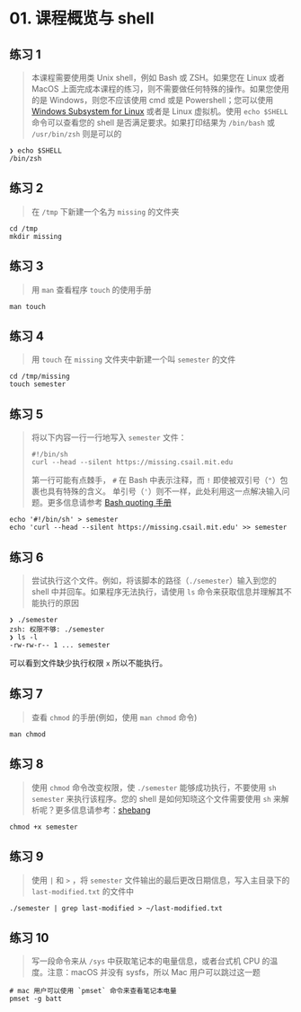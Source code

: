 # 01. 课程概览与 shell

## 练习 1

> 本课程需要使用类 Unix shell，例如 Bash 或 ZSH。如果您在 Linux 或者 MacOS 上面完成本课程的练习，则不需要做任何特殊的操作。如果您使用的是 Windows，则您不应该使用 cmd 或是 Powershell；您可以使用 [Windows Subsystem for Linux](https://docs.microsoft.com/en-us/windows/wsl/) 或者是 Linux 虚拟机。使用 `echo $SHELL` 命令可以查看您的 shell 是否满足要求。如果打印结果为 `/bin/bash` 或 `/usr/bin/zsh` 则是可以的

```shell
❯ echo $SHELL
/bin/zsh
```

## 练习 2

> 在 `/tmp` 下新建一个名为 `missing` 的文件夹

```shell
cd /tmp
mkdir missing
```

## 练习 3

> 用 `man` 查看程序 `touch` 的使用手册

```shell
man touch
```

## 练习 4

> 用 `touch` 在 `missing` 文件夹中新建一个叫 `semester` 的文件

```shell
cd /tmp/missing
touch semester
```

## 练习 5

> 将以下内容一行一行地写入 `semester` 文件：
>
> ```shell
> #!/bin/sh
> curl --head --silent https://missing.csail.mit.edu
> ```
>
> 第一行可能有点棘手， `#` 在 Bash 中表示注释，而 `!` 即使被双引号（`"`）包裹也具有特殊的含义。 单引号（`'`）则不一样，此处利用这一点解决输入问题。更多信息请参考 [Bash quoting 手册](https://www.gnu.org/software/bash/manual/html_node/Quoting.html)

```shell
echo '#!/bin/sh' > semester
echo 'curl --head --silent https://missing.csail.mit.edu' >> semester
```

## 练习 6

> 尝试执行这个文件。例如，将该脚本的路径（`./semester`）输入到您的 shell 中并回车。如果程序无法执行，请使用 `ls` 命令来获取信息并理解其不能执行的原因

```shell
❯ ./semester
zsh: 权限不够: ./semester
❯ ls -l
-rw-rw-r-- 1 ... semester
```

可以看到文件缺少执行权限 `x` 所以不能执行。

## 练习 7

> 查看 `chmod` 的手册(例如，使用 `man chmod` 命令)

```shell
man chmod
```

## 练习 8

> 使用 `chmod` 命令改变权限，使 `./semester` 能够成功执行，不要使用 `sh semester` 来执行该程序。您的 shell 是如何知晓这个文件需要使用 `sh` 来解析呢？更多信息请参考：[shebang](<https://en.wikipedia.org/wiki/Shebang_(Unix)>)

```shell
chmod +x semester
```

## 练习 9

> 使用 `|` 和 `>` ，将 `semester` 文件输出的最后更改日期信息，写入主目录下的 `last-modified.txt` 的文件中

```shell
./semester | grep last-modified > ~/last-modified.txt
```

## 练习 10

> 写一段命令来从 `/sys` 中获取笔记本的电量信息，或者台式机 CPU 的温度。注意：macOS 并没有 sysfs，所以 Mac 用户可以跳过这一题

```shell
# mac 用户可以使用 `pmset` 命令来查看笔记本电量
pmset -g batt
```
